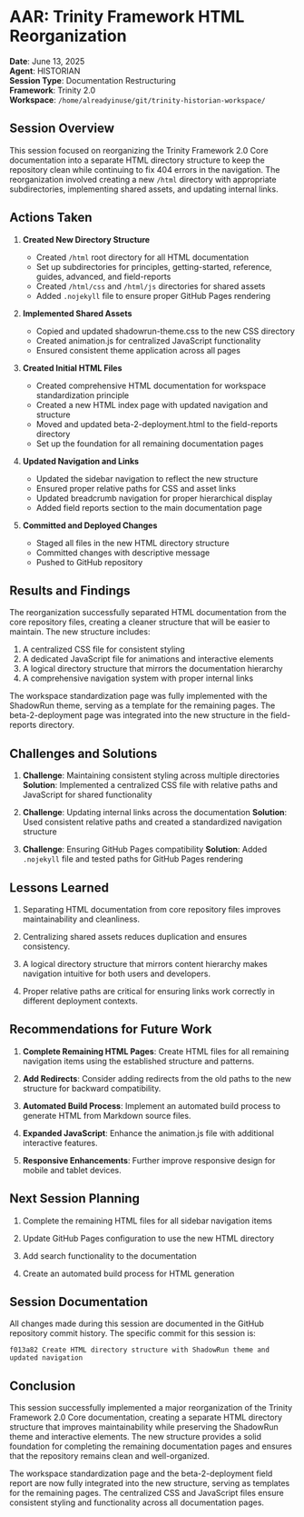 # AAR: Trinity Framework HTML Reorganization

**Date**: June 13, 2025  
**Agent**: HISTORIAN  
**Session Type**: Documentation Restructuring  
**Framework**: Trinity 2.0  
**Workspace**: `/home/alreadyinuse/git/trinity-historian-workspace/`

## Session Overview

This session focused on reorganizing the Trinity Framework 2.0 Core documentation into a separate HTML directory structure to keep the repository clean while continuing to fix 404 errors in the navigation. The reorganization involved creating a new `/html` directory with appropriate subdirectories, implementing shared assets, and updating internal links.

## Actions Taken

1. **Created New Directory Structure**
   - Created `/html` root directory for all HTML documentation
   - Set up subdirectories for principles, getting-started, reference, guides, advanced, and field-reports
   - Created `/html/css` and `/html/js` directories for shared assets
   - Added `.nojekyll` file to ensure proper GitHub Pages rendering

2. **Implemented Shared Assets**
   - Copied and updated shadowrun-theme.css to the new CSS directory
   - Created animation.js for centralized JavaScript functionality
   - Ensured consistent theme application across all pages

3. **Created Initial HTML Files**
   - Created comprehensive HTML documentation for workspace standardization principle
   - Created a new HTML index page with updated navigation and structure
   - Moved and updated beta-2-deployment.html to the field-reports directory
   - Set up the foundation for all remaining documentation pages

4. **Updated Navigation and Links**
   - Updated the sidebar navigation to reflect the new structure
   - Ensured proper relative paths for CSS and asset links
   - Updated breadcrumb navigation for proper hierarchical display
   - Added field reports section to the main documentation page

5. **Committed and Deployed Changes**
   - Staged all files in the new HTML directory structure
   - Committed changes with descriptive message
   - Pushed to GitHub repository

## Results and Findings

The reorganization successfully separated HTML documentation from the core repository files, creating a cleaner structure that will be easier to maintain. The new structure includes:

1. A centralized CSS file for consistent styling
2. A dedicated JavaScript file for animations and interactive elements
3. A logical directory structure that mirrors the documentation hierarchy
4. A comprehensive navigation system with proper internal links

The workspace standardization page was fully implemented with the ShadowRun theme, serving as a template for the remaining pages. The beta-2-deployment page was integrated into the new structure in the field-reports directory.

## Challenges and Solutions

1. **Challenge**: Maintaining consistent styling across multiple directories
   **Solution**: Implemented a centralized CSS file with relative paths and JavaScript for shared functionality

2. **Challenge**: Updating internal links across the documentation
   **Solution**: Used consistent relative paths and created a standardized navigation structure

3. **Challenge**: Ensuring GitHub Pages compatibility
   **Solution**: Added `.nojekyll` file and tested paths for GitHub Pages rendering

## Lessons Learned

1. Separating HTML documentation from core repository files improves maintainability and cleanliness.

2. Centralizing shared assets reduces duplication and ensures consistency.

3. A logical directory structure that mirrors content hierarchy makes navigation intuitive for both users and developers.

4. Proper relative paths are critical for ensuring links work correctly in different deployment contexts.

## Recommendations for Future Work

1. **Complete Remaining HTML Pages**: Create HTML files for all remaining navigation items using the established structure and patterns.

2. **Add Redirects**: Consider adding redirects from the old paths to the new structure for backward compatibility.

3. **Automated Build Process**: Implement an automated build process to generate HTML from Markdown source files.

4. **Expanded JavaScript**: Enhance the animation.js file with additional interactive features.

5. **Responsive Enhancements**: Further improve responsive design for mobile and tablet devices.

## Next Session Planning

1. Complete the remaining HTML files for all sidebar navigation items

2. Update GitHub Pages configuration to use the new HTML directory

3. Add search functionality to the documentation

4. Create an automated build process for HTML generation

## Session Documentation

All changes made during this session are documented in the GitHub repository commit history. The specific commit for this session is:

```
f013a82 Create HTML directory structure with ShadowRun theme and updated navigation
```

## Conclusion

This session successfully implemented a major reorganization of the Trinity Framework 2.0 Core documentation, creating a separate HTML directory structure that improves maintainability while preserving the ShadowRun theme and interactive elements. The new structure provides a solid foundation for completing the remaining documentation pages and ensures that the repository remains clean and well-organized.

The workspace standardization page and the beta-2-deployment field report are now fully integrated into the new structure, serving as templates for the remaining pages. The centralized CSS and JavaScript files ensure consistent styling and functionality across all documentation pages.